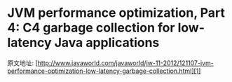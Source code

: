 JVM performance optimization, Part 4: C4 garbage collection for low-latency Java applications
========================================================


原文地址: [http://www.javaworld.com/javaworld/jw-11-2012/121107-jvm-performance-optimization-low-latency-garbage-collection.html][1]
















[1]:  http://www.javaworld.com/javaworld/jw-11-2012/121107-jvm-performance-optimization-low-latency-garbage-collection.html  "原文地址"
